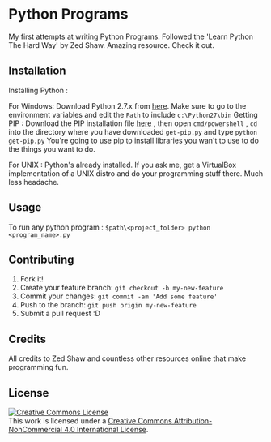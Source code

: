 # Python Programs

My first attempts at writing Python Programs. Followed the 'Learn Python The Hard Way' by Zed Shaw. Amazing resource. Check it out.

## Installation

Installing Python : 

For Windows:
Download Python 2.7.x from [here](https://www.python.org/ftp/python/2.7.11/python-2.7.11.msi). 
Make sure to go to the environment variables and edit the `Path` to include `c:\Python27\bin` 
Getting PIP : Download the PIP installation file [here](https://bootstrap.pypa.io/get-pip.py) , then open `cmd/powershell` , 
`cd` into the directory where you have downloaded `get-pip.py` and type `python get-pip.py` 
You're going to use pip to install libraries you wan't to use to do the things you want to do.

For UNIX :
Python's already installed. If you ask me, get a VirtualBox implementation of a UNIX distro and do your programming stuff there. 
Much less headache.

## Usage
To run any python program : `$path\<project_folder> python <program_name>.py` 

## Contributing

1. Fork it!
2. Create your feature branch: `git checkout -b my-new-feature`
3. Commit your changes: `git commit -am 'Add some feature'`
4. Push to the branch: `git push origin my-new-feature`
5. Submit a pull request :D



## Credits
All credits to Zed Shaw and countless other resources online that make programming fun.

## License

<a rel="license" href="http://creativecommons.org/licenses/by-nc/4.0/"><img alt="Creative Commons License" style="border-width:0" src="https://i.creativecommons.org/l/by-nc/4.0/88x31.png" /></a><br />This work is licensed under a <a rel="license" href="http://creativecommons.org/licenses/by-nc/4.0/">Creative Commons Attribution-NonCommercial 4.0 International License</a>.
